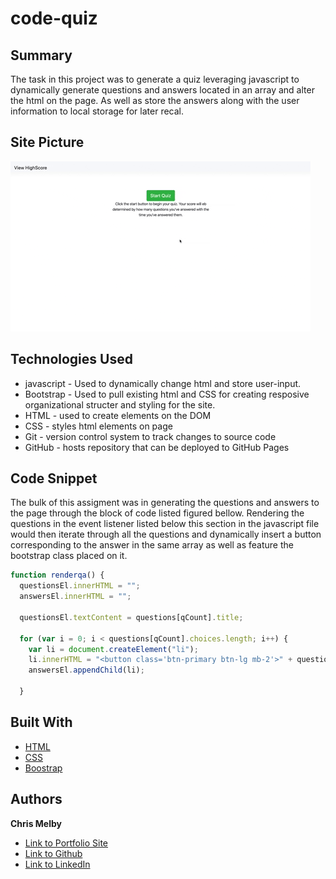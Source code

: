 # code-quiz


## Summary 

The task in this project was to generate a quiz leveraging javascript to dynamically generate questions and answers located in an array and alter the html on the page. As well as store the answers along with the user information to local storage for later recal. 

## Site Picture 
![site](codeQuiz.webp)

  
 

## Technologies Used
- javascript - Used to dynamically change html and store user-input.
- Bootstrap - Used to pull existing html and CSS for creating     resposive organizational structer and styling for the site.
- HTML - used to create elements on the DOM
- CSS - styles html elements on page
- Git - version control system to track changes to source code
- GitHub - hosts repository that can be deployed to GitHub Pages
 


## Code Snippet

The bulk of this assigment was in generating the questions and answers to the page through the block of code listed figured bellow. Rendering the questions in the event listener listed below this section in the javascript file would then iterate through all the questions and dynamically insert a button corresponding to the answer in the same array as well as feature the bootstrap class placed on it.
```js
function renderqa() {
  questionsEl.innerHTML = "";
  answersEl.innerHTML = "";

  questionsEl.textContent = questions[qCount].title;

  for (var i = 0; i < questions[qCount].choices.length; i++) {
    var li = document.createElement("li");
    li.innerHTML = "<button class='btn-primary btn-lg mb-2'>" + questions[qCount].choices[i] + "</button>";
    answersEl.appendChild(li);

  }
```


## Built With

* [HTML](https://developer.mozilla.org/en-US/docs/Web/HTML)
* [CSS](https://developer.mozilla.org/en-US/docs/Web/CSS)
* [Boostrap](https://getbootstrap.com/)

## Authors

**Chris Melby** 

- [Link to Portfolio Site](#)
- [Link to Github](https://github.com/cmelby)
- [Link to LinkedIn](https://www.linkedin.com/in/chris-melby-71106b126/)